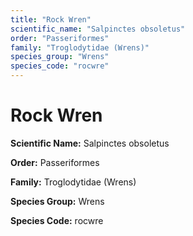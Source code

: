 ```yaml
---
title: "Rock Wren"
scientific_name: "Salpinctes obsoletus"
order: "Passeriformes"
family: "Troglodytidae (Wrens)"
species_group: "Wrens"
species_code: "rocwre"
---
```


# Rock Wren

**Scientific Name:** Salpinctes obsoletus

**Order:** Passeriformes

**Family:** Troglodytidae (Wrens)

**Species Group:** Wrens

**Species Code:** rocwre
